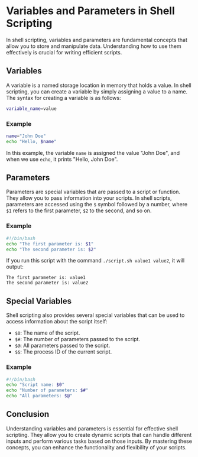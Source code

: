 # Variables and Parameters in Shell Scripting

In shell scripting, variables and parameters are fundamental concepts that allow you to store and manipulate data. Understanding how to use them effectively is crucial for writing efficient scripts.

## Variables

A variable is a named storage location in memory that holds a value. In shell scripting, you can create a variable by simply assigning a value to a name. The syntax for creating a variable is as follows:

```bash
variable_name=value
```

### Example

```bash
name="John Doe"
echo "Hello, $name"
```

In this example, the variable `name` is assigned the value "John Doe", and when we use `echo`, it prints "Hello, John Doe".

## Parameters

Parameters are special variables that are passed to a script or function. They allow you to pass information into your scripts. In shell scripts, parameters are accessed using the `$` symbol followed by a number, where `$1` refers to the first parameter, `$2` to the second, and so on.

### Example

```bash
#!/bin/bash
echo "The first parameter is: $1"
echo "The second parameter is: $2"
```

If you run this script with the command `./script.sh value1 value2`, it will output:

```
The first parameter is: value1
The second parameter is: value2
```

## Special Variables

Shell scripting also provides several special variables that can be used to access information about the script itself:

- `$0`: The name of the script.
- `$#`: The number of parameters passed to the script.
- `$@`: All parameters passed to the script.
- `$$`: The process ID of the current script.

### Example

```bash
#!/bin/bash
echo "Script name: $0"
echo "Number of parameters: $#"
echo "All parameters: $@"
```

## Conclusion

Understanding variables and parameters is essential for effective shell scripting. They allow you to create dynamic scripts that can handle different inputs and perform various tasks based on those inputs. By mastering these concepts, you can enhance the functionality and flexibility of your scripts.